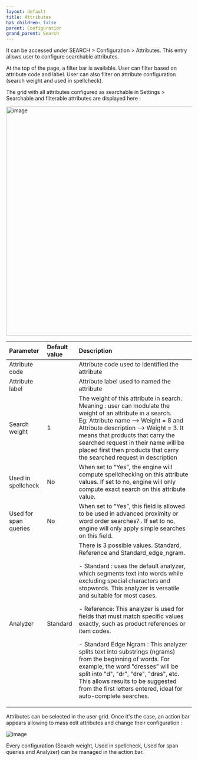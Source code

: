 ```yaml
---
layout: default
title: Attributes
has_children: false
parent: Configuration
grand_parent: Search
---
```


It can be accessed under SEARCH > Configuration > Attributes. This entry allows user to configure searchable attributes.

At the top of the page, a filter bar is available. User can filter based on attribute code and label. User can also filter on attribute configuration (search weight and used in spellcheck).

The grid with all attributes configured as searchable in Settings > Searchable and filterable attributes are displayed here :

<img width="1577" height="620" alt="image" src="https://github.com/user-attachments/assets/bd6495b7-044d-40cd-b01e-0d2bbee528ce" />

|Parameter   | Default value | Description|
|:-------------|:------------------|:------|
|Attribute code||Attribute code used to identified the attribute|
|Attribute label||Attribute label used to named the attribute|
|Search weight|1|The weight of this attribute in search. Meaning : user can modulate the weight of an attribute in a search. <br/>Eg: Attribute name --> Weight = 8 and Attribute description --> Weight = 3. It means that products that carry the searched request in their name will be placed first then products that carry the searched request in description|
|Used in spellcheck|No|When set to “Yes”, the engine will compute spellchecking on this attribute values. If set to no, engine will only compute exact search on this attribute value.|
|Used for span queries|No|When set to “Yes”, this field is allowed to be used in advanced proximity or word order searches? . If set to no, engine will only apply simple searches on this field.|
|Analyzer|Standard|There is 3 possible values. Standard, Reference and Standard_edge_ngram. <p>- Standard : uses the default analyzer, which segments text into words while excluding special characters and stopwords. This analyzer is versatile and suitable for most cases.</p><p>- Reference: This analyzer is used for fields that must match specific values ​​exactly, such as product references or item codes.</p><p>- Standard Edge Ngram : This analyzer splits text into substrings (ngrams) from the beginning of words. For example, the word "dresses" will be split into "d", "dr", "dre", "dres", etc. This allows results to be suggested from the first letters entered, ideal for auto-complete searches.</p>|

Attributes can be selected in the user grid. Once it's the case, an action bar appears allowing to mass edit attributes and change their configuration : 

![image](https://user-images.githubusercontent.com/98949123/212878157-f0ee215a-bad1-4140-b4f5-36a23fba7941.png)

Every configuration (Search weight, Used in spellcheck, Used for span queries and Analyzer) can be managed in the action bar.
